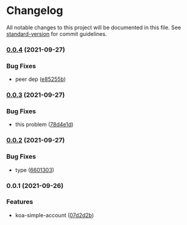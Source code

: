 # Changelog

All notable changes to this project will be documented in this file. See [standard-version](https://github.com/conventional-changelog/standard-version) for commit guidelines.

### [0.0.4](https://github.com/YuJianghao/koa-simple-account/compare/v0.0.3...v0.0.4) (2021-09-27)


### Bug Fixes

* peer dep ([e85255b](https://github.com/YuJianghao/koa-simple-account/commit/e85255bd9ae429c60fa9de2f2da0f740422f8282))

### [0.0.3](https://github.com/YuJianghao/koa-simple-account/compare/v0.0.2...v0.0.3) (2021-09-27)


### Bug Fixes

* this problem ([78d4e1d](https://github.com/YuJianghao/koa-simple-account/commit/78d4e1d5d9f3180503f3ca10533545780a40414b))

### [0.0.2](https://github.com/YuJianghao/koa-simple-account/compare/v0.0.1...v0.0.2) (2021-09-27)


### Bug Fixes

* type ([6601303](https://github.com/YuJianghao/koa-simple-account/commit/6601303cba924c5bf91416427413c1e17320bab3))

### 0.0.1 (2021-09-26)


### Features

* koa-simple-account ([07d2d2b](https://github.com/YuJianghao/koa-simple-account/commit/07d2d2b5ca108674f1ae954ca51b8360433d37e8))

